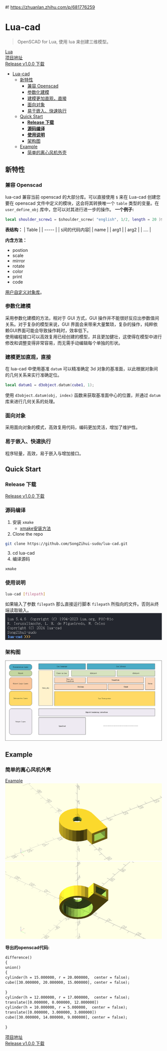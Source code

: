 #! https://zhuanlan.zhihu.com/p/681776259
# Lua-cad

> OpenSCAD for Lua, 使用 lua 来创建三维模型。

[Lua](https://www.runoob.com/lua/lua-tutorial.html)   
[项目地址](https://github.com/SongZihui-sudo/lua-cad)  
[Release v1.0.0 下载](https://github.com/SongZihui-sudo/lua-cad/releases/tag/v1.0.0)  

- [Lua-cad](#lua-cad)
  - [新特性](#新特性)
    - [兼容 Openscad](#兼容-openscad)
    - [参数化建模](#参数化建模)
    - [建模更加直观，直接](#建模更加直观直接)
    - [面向对象](#面向对象)
    - [易于嵌入、快速执行](#易于嵌入快速执行)
  - [Quick Start](#quick-start)
    - [**Release 下载**](#release-下载)
    - [**源码编译**](#源码编译)
    - [**使用说明**](#使用说明)
    - [架构图](#架构图)
  - [Example](#example)
    - [简单的离心风机外壳](#简单的离心风机外壳)


## 新特性

### 兼容 Openscad

lua-cad 兼容当前 openscad 的大部分库。可以直接使用 `$` 来在 Lua-cad 创建您要在 openscad 文件中定义的模块，这会将其转换唯一个 `table` 类型的变量。在 `user_define_obj` 库中，您可以对其进行进一步的操作。
**一个例子:**     
```lua
local shoulder_screw1 = $shoulder_screw( "english", 1/2, length = 20 )$;
```
**表结构：**
| Table |
| ----- |
| `$`间的代码内容|
| name |
| arg1 |
| arg2 |
| .... |

**内含方法：**   
- postion
- scale
- mirror
- rotate
- color
- print
- code

[用户自定义对象库](https://github.com/SongZihui-sudo/lua-cad/blob/master/doc/user_define_object.md)。 

### 参数化建模

采用参数化建模的方法，相对于 GUI 方式，GUI 操作并不能很好反应出参数值间关系。对于复杂的模型来说，GUI 界面会来带来大量繁琐，复杂的操作，纯粹依赖GUI界面可能会导致操作耗时，效率低下。  
使用编程接口可以高效复用已经创建的模型，并且更加健壮，这使得在模型中进行修改和调整变得非常容易，而无需手动编辑每个单独的形状。

### 建模更加直观，直接

在 lua-cad 中使用基准 `datum` 可以精准确定 3d 对象的基准面，以此根据对象间的几何关系来实行准确定位。
```lua
local datum1 = d3object.datum(cube1, 1);
```
使用 `d3object.datum(obj, index)` 函数来获取基准面中心的位置，并通过 `datum` 库来进行几何关系的处理。  

### 面向对象

采用面向对象的模式，高效复用代码，编码更加灵活，增加了维护性。

### 易于嵌入、快速执行

程序轻量，高效，易于嵌入与增加接口。   

## Quick Start

### **Release 下载**

[Release v1.0.0 下载](https://github.com/SongZihui-sudo/lua-cad/releases/tag/v1.0.0)

### **源码编译**

1. 安装 `xmake`  
   - [xmake安装方法](https://xmake.io/#/guide/installation)
2. Clone the repo
```sh
git clone https://github.com/SongZihui-sudo/lua-cad.git
```
3. cd lua-cad
4. 编译源码
```sh
xmake
```

### **使用说明**

```sh
lua-cad [filepath]
```
如果输入了参数 `filepath` 那么直接运行脚本 `filepath` 所指向的文件。否则从终端读取输入。  
![read_line](../IMAGE/image.png)

### 架构图

![架构图](../IMAGE/Architecture.png)
## Example

### 简单的离心风机外壳

[Example](https://github.com/SongZihui-sudo/lua-cad/blob/master/Example/fan_housing/fan_housing.lua)    
![image1](../Example/fan_housing/export1.png)  
![image2](../Example/fan_housing/export2.png)

**导出的openscad代码:**
```openscad
difference()
{
union()
{
cylinder(h = 15.000000, r = 20.000000,  center = false);
cube([30.000000, 20.000000, 15.000000], center = false);

}
cylinder(h = 12.000000, r = 17.000000,  center = false);
translate([0.000000, 0.000000, 12.000000])
cylinder(h = 10.000000, r = 5.000000,  center = false);
translate([0.000000, 3.000000, 3.000000])
cube([30.000000, 14.000000, 9.000000], center = false);

}
```

[项目地址](https://github.com/SongZihui-sudo/lua-cad)  
[Release v1.0.0 下载](https://github.com/SongZihui-sudo/lua-cad/releases/tag/v1.0.0)
